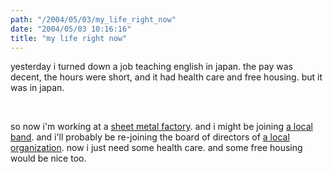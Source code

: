 ```yaml
---
path: "/2004/05/03/my_life_right_now" 
date: "2004/05/03 10:16:16" 
title: "my life right now" 
---
```

<p>yesterday i turned down a job teaching english in japan. the pay was decent, the hours were short, and it had health care and free housing. but it was in japan.</p><br><p>so now i'm working at a <a href="http://www.fabral.com/">sheet metal factory</a>. and i might be joining <a href="http://losvivos.com/">a local band</a>. and i'll probably be re-joining the board of directors of <a href="http://bncpj.pabn.org/">a local organization</a>. now i just need some health care. and some free housing would be nice too.</p>
